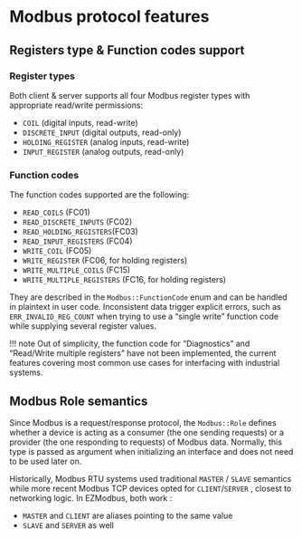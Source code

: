 # Modbus protocol features

## Registers type & Function codes support

### Register types

Both client & server supports all four Modbus register types with appropriate read/write permissions:

* `COIL` (digital inputs, read-write)
* `DISCRETE_INPUT` (digital outputs, read-only)
* `HOLDING_REGISTER` (analog inputs, read-write)
* `INPUT_REGISTER` (analog outputs, read-only)

### Function codes

The function codes supported are the following:

* `READ_COILS` (FC01)
* `READ_DISCRETE_INPUTS` (FC02)
* `READ_HOLDING_REGISTERS`(FC03)
* `READ_INPUT_REGISTERS` (FC04)
* `WRITE_COIL` (FC05)
* `WRITE_REGISTER` (FC06, for holding registers)
* `WRITE_MULTIPLE_COILS` (FC15)
* `WRITE_MULTIPLE_REGISTERS` (FC16, for holding registers)

They are described in the `Modbus::FunctionCode` enum and can be handled in plaintext in user code. Inconsistent data trigger explicit errors, such as `ERR_INVALID_REG_COUNT` when trying to use a “single write” function code while supplying several register values.

!!! note
    Out of simplicity, the function code for “Diagnostics” and “Read/Write multiple registers” have not been implemented, the current features covering most common use cases for interfacing with industrial systems.

## Modbus Role semantics

Since Modbus is a request/response protocol, the `Modbus::Role` defines whether a device is acting as a consumer (the one sending requests) or a provider (the one responding to requests) of Modbus data. Normally, this type is passed as argument when initializing an interface and does not need to be used later on.

Historically, Modbus RTU systems used traditional `MASTER` / `SLAVE` semantics while more recent Modbus TCP devices opted for `CLIENT`/`SERVER` , closest to networking logic. In EZModbus, both work :

* `MASTER` and `CLIENT` are aliases pointing to the same value
* `SLAVE` and `SERVER` as well
